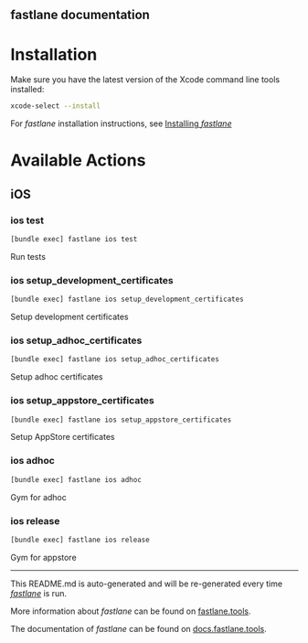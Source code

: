 fastlane documentation
----

# Installation

Make sure you have the latest version of the Xcode command line tools installed:

```sh
xcode-select --install
```

For _fastlane_ installation instructions, see [Installing _fastlane_](https://docs.fastlane.tools/#installing-fastlane)

# Available Actions

## iOS

### ios test

```sh
[bundle exec] fastlane ios test
```

Run tests

### ios setup_development_certificates

```sh
[bundle exec] fastlane ios setup_development_certificates
```

Setup development certificates

### ios setup_adhoc_certificates

```sh
[bundle exec] fastlane ios setup_adhoc_certificates
```

Setup adhoc certificates

### ios setup_appstore_certificates

```sh
[bundle exec] fastlane ios setup_appstore_certificates
```

Setup AppStore certificates

### ios adhoc

```sh
[bundle exec] fastlane ios adhoc
```

Gym for adhoc

### ios release

```sh
[bundle exec] fastlane ios release
```

Gym for appstore

----

This README.md is auto-generated and will be re-generated every time [_fastlane_](https://fastlane.tools) is run.

More information about _fastlane_ can be found on [fastlane.tools](https://fastlane.tools).

The documentation of _fastlane_ can be found on [docs.fastlane.tools](https://docs.fastlane.tools).
